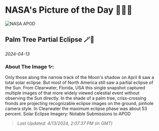 
# NASA's Picture of the Day 🧑‍🚀💫

  ![NASA APOD](https://apod.nasa.gov/apod/image/2404/pinholepalm.png)
  
  ## Palm Tree Partial Eclipse 🪄🌌
  
  _2024-04-13_
  
  ### About The Image ✨: 
  
  Only those along the narrow track of the Moon's shadow on April 8 saw a total solar eclipse. But most of North America still saw a partial eclipse of the Sun. From Clearwater, Florida, USA this single snapshot captured multiple images of that more widely viewed celestial event without observing the Sun directly. In the shade of a palm tree, criss-crossing fronds are projecting recognizable eclipse images on the ground, pinhole camera style.  In Clearwater the maximum eclipse phase was about 53 percent.   Solar Eclipse Imagery: Notable Submissions to APOD
  
  
  
  > _Last Updated: 4/13/2024, 2:07:37 PM (in GMT)_
  